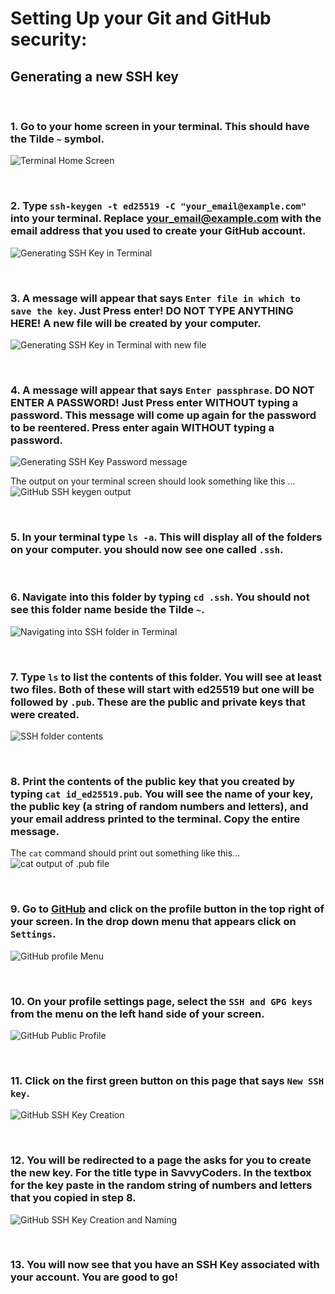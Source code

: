 # Setting Up your Git and GitHub security:

## Generating a new SSH key

<br>

### 1.  Go to your home screen in your terminal. This should have the Tilde  `~` symbol.

  ![Terminal Home Screen](img/Terminal_Home.png)

<br>

### 2.  Type `ssh-keygen -t ed25519 -C "your_email@example.com"` into your terminal. Replace your_email@example.com with the email address that you used to create your GitHub account.

  ![Generating SSH Key in Terminal](img/Terminal_SSHKeyGeneration.png)

<br>

### 3.  A message will appear that says `Enter file in which to save the key`. **Just Press enter! DO NOT TYPE ANYTHING HERE!** A new file will be created by your computer.

  ![Generating SSH Key in Terminal with new file](img/Terminal_SSHFileGeneration.png)

<br>

### 4.  A message will appear that says `Enter passphrase`. **DO NOT ENTER A PASSWORD! Just Press enter WITHOUT typing a password.** This message will come up again for the password to be reentered. **Press enter again WITHOUT typing a password.**

  ![Generating SSH Key Password message](img/Terminal_SSHPasswordGeneration.png)

  The output on your terminal screen should look something like this ...
  ![GitHub SSH keygen output](img/Git_SSH_keygen_output.png)


<br>

### 5.  In your terminal type `ls -a`. This will display all of the folders on your computer. you should now see one called `.ssh`.

<br>

### 6.  Navigate into this folder by typing `cd .ssh`. You should not see this folder name beside the Tilde `~`.

  ![Navigating into SSH folder in Terminal](img/Terminal_CDintoSSHFolder.png)

<br>

### 7.  Type `ls` to list the contents of this folder. You will see at least two files. Both of these will start with ed25519 but one will be followed by `.pub`. These are the public and private keys that were created.

  ![SSH folder contents](img/Terminal_SSHFolderContents.png)

<br>

### 8.  Print the contents of the public key that you created by typing `cat id_ed25519.pub`. You will see the name of your key, the public key (a string of random numbers and letters), and your email address printed to the terminal. Copy the entire message.

The `cat` command should print out something like this...
 ![cat output of .pub file](img/cat_output_SSH_pub_key.png/)

<br>

### 9.  Go to [GitHub](https://github.com/) and click on the profile button in the top right of your screen. In the drop down menu that appears click on `Settings`.

  ![GitHub profile Menu](img/GitHub_ProfileMenu.png)

<br>

### 10. On your profile settings page, select the `SSH and GPG keys` from the menu on the left hand side of your screen.

  ![GitHub Public Profile](img/GitHub_PublicProfile.png)

<br>

### 11. Click on the first green button on this page that says `New SSH key`.

  ![GitHub SSH Key Creation](img/GitHub_SSHKeyCreation.png)

<br>

### 12. You will be redirected to a page the asks for you to create the new key. For the title type in SavvyCoders. In the textbox for the key paste in the random string of numbers and letters that you copied in step 8.

  ![GitHub SSH Key Creation and Naming](img/GitHub_NewSSHKeyNaming.png)

<br>

### 13. You will now see that you have an SSH Key associated with your account. You are good to go!

